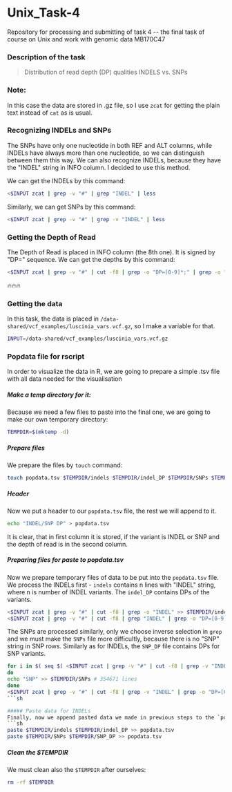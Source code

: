 # Unix_Task-4
Repository for processing and submitting of task 4 -- the final task of course on Unix and work with genomic data MB170C47

### Description of the task
> Distribution of read depth (DP) qualities INDELS vs. SNPs

### Note:
In this case the data are stored in .gz file, so I use `zcat` for getting the plain text instead of `cat` as is usual.

### Recognizing INDELs and SNPs
The SNPs have only one nucleotide in both REF and ALT columns, while INDELs have always more than one nucleotide, so we can distinguish between them this way. We can also recognize INDELs, because they have the "INDEL" string in INFO column. I decided to use this method.

We can get the INDELs by this command:
```sh
<$INPUT zcat | grep -v "#" | grep "INDEL" | less
```

Similarly, we can get SNPs by this command:
```sh
<$INPUT zcat | grep -v "#" | grep -v "INDEL" | less
```

### Getting the Depth of Read
The Depth of Read is placed in INFO column (the 8th one). It is signed by "DP=" sequence.
We can get the depths by this command:
```sh
<$INPUT zcat | grep -v "#" | cut -f8 | grep -o "DP=[0-9]*;" | grep -o "[0-9]*" | less
```
🔥🔥🔥

### Getting the data
In this task, the data is placed in `/data-shared/vcf_examples/luscinia_vars.vcf.gz`, so I make a variable for that.
```sh
INPUT=/data-shared/vcf_examples/luscinia_vars.vcf.gz
```

### Popdata file for rscript
In order to visualize the data in R, we are going to prepare a simple .tsv file with all data needed for the visualisation

##### Make a temp directory for it:
Because we need a few files to paste into the final one, we are going to make our own temporary directory:
```sh
TEMPDIR=$(mktemp -d)
```

##### Prepare files
We prepare the files by `touch` command:
```sh
touch popdata.tsv $TEMPDIR/indels $TEMPDIR/indel_DP $TEMPDIR/SNPs $TEMPDIR/SNP_DP
```

##### Header
Now we put a header to our `popdata.tsv` file, the rest we will append to it.
```sh
echo "INDEL/SNP DP" > popdata.tsv
```
It is clear, that in first column it is stored, if the variant is INDEL or SNP and the depth of read is in the second column.

##### Preparing files for paste to popdata.tsv
Now we prepare temporary files of data to be put into the `popdata.tsv` file.
We process the INDELs first - `indels` contains n lines with "INDEL" string, where n is number of INDEL variants. The `indel_DP` contains DPs of the variants.
```sh
<$INPUT zcat | grep -v "#" | cut -f8 | grep -o "INDEL" >> $TEMPDIR/indels # 99537 lines
<$INPUT zcat | grep -v "#" | cut -f8 | grep "INDEL" | grep -o "DP=[0-9]*;" | grep -o "[0-9]*" >> $TEMPDIR/indel_DP
```
The SNPs are processed similarly, only we choose inverse selection in `grep` and we must make the `SNPs` file more difficultly, because there is no "SNP" string in SNP rows. Similarly as for INDELs, the `SNP_DP` file contains DPs for SNP variants.
```sh 
for i in $( seq $( <$INPUT zcat | grep -v "#" | cut -f8 | grep -v "INDEL" | wc -l ) )
do
echo "SNP" >> $TEMPDIR/SNPs # 354671 lines
done
<$INPUT zcat | grep -v "#" | cut -f8 | grep -v "INDEL" | grep -o "DP=[0-9]*;" | grep -o "[0-9]*" >> $TEMPDIR/SNP_DP
```sh

##### Paste data for INDELs
Finally, now we append pasted data we made in prewious steps to the `popdata.tsv` file which will be now prepared for R.
```sh
paste $TEMPDIR/indels $TEMPDIR/indel_DP >> popdata.tsv
paste $TEMPDIR/SNPs $TEMPDIR/SNP_DP >> popdata.tsv
```

##### Clean the $TEMPDIR
We must clean also the `$TEMPDIR` after ourselves:
```sh 
rm -rf $TEMPDIR
```




